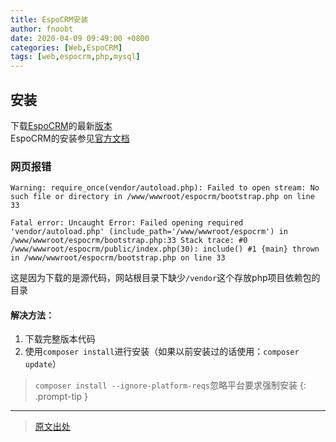 ```yaml
---
title: EspoCRM安装
author: fnoobt
date: 2020-04-09 09:49:00 +0800
categories: [Web,EspoCRM]
tags: [web,espocrm,php,mysql]
---
```


## 安装

下载[EspoCRM](https://www.espocrm.com/)的最新[版本](https://github.com/espocrm/espocrm/releases)  
EspoCRM的安装参见[官方文档](https://docs.espocrm.com/administration/server-configuration/)

### 网页报错
```
Warning: require_once(vendor/autoload.php): Failed to open stream: No such file or directory in /www/wwwroot/espocrm/bootstrap.php on line 33

Fatal error: Uncaught Error: Failed opening required 'vendor/autoload.php' (include_path='/www/wwwroot/espocrm') in /www/wwwroot/espocrm/bootstrap.php:33 Stack trace: #0 /www/wwwroot/espocrm/public/index.php(30): include() #1 {main} thrown in /www/wwwroot/espocrm/bootstrap.php on line 33
```

这是因为下载的是源代码，网站根目录下缺少`/vendor`这个存放php项目依赖包的目录

#### 解决方法：
1. 下载完整版本代码
2. 使用`composer install`进行安装（如果以前安装过的话使用：`composer update`）

> `composer install --ignore-platform-reqs`忽略平台要求强制安装
{: .prompt-tip }

****

> [原文出处](https://docs.espocrm.com/administration/server-configuration/)